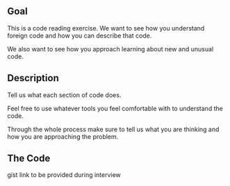 ## Goal

This is a code reading exercise. We want to see how you understand foreign code and how you can describe that code.

We also want to see how you approach learning about new and unusual code.

## Description

Tell us what each section of code does.

Feel free to use whatever tools you feel comfortable with to understand the code.

Through the whole process make sure to tell us what you are thinking and how you are approaching the problem.

## The Code

gist link to be provided during interview
